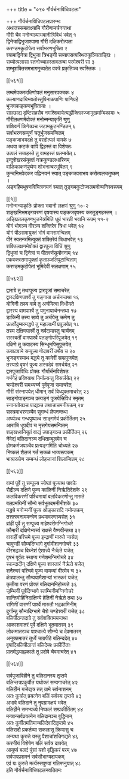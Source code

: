 +++
title = "०९० गौर्यर्चनाविधिपटलः"

+++
गौर्यर्चनाविधिपटलप्रारम्भः  
अथातस्सम्प्रवक्ष्यामि गौरीणामर्चनन्तथा  
गौरी चैव मनोन्मन्न्याभवानीत्रिविधं भवेत् १  
द्विनेत्राद्विभुजाश्यामा गौरी दक्षिकरोत्पला  
करण्डमकुटोपेता सर्वाभरणभूषिता २  
श्यामाद्विनेत्रा द्विभुजा त्रिभङ्गी सव्यापसव्यस्थितकुञ्चिताङ्घ्रिः ।  
सव्योत्पलासा स्तनोच्चाहस्तावलम्बा परमेश्वरी सा ३  
शम्भुशक्तिसमभागमुच्यतेत वक्त्रे प्रकृतिञ्च स्वस्तिकः ।  

[[५६१]]  

लम्बमेवकरदक्षिणोपलं मनुसारवक्त्रकः ४  
कल्याणदायिभवतोस्तुपिनाकपाणिः पाणिग्रहे  
भुजगकङ्कणभूषितायाः ।  
साञ्छाद्य दृष्टिसहसैव नमश्शिवायेत्यर्द्धोक्तिलज्जामुखमम्बिकायाः ५  
गौरीलक्षणमेवोक्तं मनोन्मन्याकृतिं श्रुणु  
शशिवर्णं त्रिणेत्रञ्च जटामकुटमण्डितम् ६  
सर्वाभरणसम्पूर्णं चतुर्भुजसमन्वितम्  
पङ्कजाभयदक्षे तु वरदोत्पलं वामके ७  
अथवा कटकं वापि द्विहस्तं वा विशेषतः  
उत्पलं सव्यहस्ते तु वामहस्तं प्रलम्बयेत् ८  
इन्दुशेखरसंयुक्तं नक्रकुण्डलधारिणम्  
वाळिकाकर्णपुष्पेण शोभनाम्बरभूषितम् ९  
कुन्दनिभवेदकर वह्निनयनं स्यात् पङ्कजवराभय करोत्पलचतुष्कम्  
।  
अङ्गहिमभूषणविचित्रनयनं स्यात् तुङ्गमकुटोज्वलमनोन्मनिस्वरूपम्  

[[१]]  
मनोन्मन्याकृतिः प्रोक्ता भवानी लक्षणं श्रुणु १०-२  
शङ्खनिभमङ्गवरुणं वृषयास्य पङ्कजवृषस्य करतुङ्गहस्तम् ।  
अङ्घ्रितलकृष्णभुजनेत्रमिति धूम्रं भारती भवानि रूपम् ११-२  
योगं भोगञ्च वीरञ्च शक्तिरेव त्रिधा भवेत् १२  
योगं पीठसमायुक्तं भोगं वामसमन्वितम्  
वीरं स्वतन्त्रमित्युक्तं शक्तिरेवं त्रिधाभवेत् १३  
शक्तिलक्षणमेवोक्तं द्वारपूजा विधिं श्रुणु  
द्विभुजां च द्विनेत्रां च पीतवर्णसुयौवनाम् १४  
एकवक्त्रसमायुक्तां कृताञ्जलिपुटान्विताम्  
करण्डमकुटोपेतां भूमिदेवीं सलक्षणाम् १५  

[[५६२]]  

द्वाराग्रे तु तथापूज्य द्वारपूजां समाचरेत्  
द्वारदक्षिणपार्श्वे तु गङ्गाया अर्चनन्तथा १६  
योगिनी तस्य वामे तु अर्चयित्वा विधीयते  
द्वारस्य वामपार्श्वे तु यमुनायार्चनन्तथा १७  
डाकिनी तस्य सव्ये तु अर्चयेत्तु क्रमेण तु  
ऊर्ध्वोदुम्बरमद्ध्ये तु महालक्ष्मीं प्रपूजयेत् १८  
तस्य दक्षिणपार्श्वे तु नर्मदायास्तु चार्चनम्  
सरस्वतीं वामपार्श्वे पतङ्गोपरिपूजयेत् १९  
दक्षिणे तु कवाटस्य सिन्धूमपिसुपूजयेत्  
कवाटवामे सम्पूज्य गोदावरीं तथैव च २०  
भुजङ्गस्याथ मद्ध्ये तु कावेरीं सम्प्रपूजयेत्  
तस्याग्रे वृषभं पूज्य अस्त्रदेवं समर्चयेत् २१  
द्वारपूजाविधिः प्रोक्तः गौर्यार्चनविशेषतः  
गर्भगेहं प्रविश्याथ निर्माल्यन्तु विसर्जयेत् २२  
चण्डेश्वरीं समभ्यर्च्य पूर्वपूजां समाचरेत्  
गौरीं संस्नापयेत् धीमान् सर्वं विध्युक्तमाचरेत् २३  
साङ्गोपाङ्गञ्च प्रत्यङ्गं पूजयेत्त्रिविधं स्मृतम्  
स्नानतोयञ्च पाद्यञ्च तथाचाचमनीयकम् २४  
सस्त्रमाभरणञ्चैव सुगन्धं लेपनन्तथा  
अर्घ्यञ्च गन्धपुष्पञ्च साङ्गमेवं प्रकीर्तितम् २५  
आरात्रिं धूपदीपं च नृत्तगेयसमन्वितम्  
शङ्खध्वनियुतं वाद्यं उपाङ्गञ्च प्रकीर्तितम् २६  
नैवेद्यं बलिदानञ्च दधिताम्बूलमेव च  
होमकर्मजपञ्चैव प्रत्यङ्गमिति चोच्यते २७  
निष्कलं शैलजं गर्तं सकळं भाव्यरूपकम्  
भाव्यरूपेण सम्बन्धं लोहजानां शिलान्वितम् २८  

[[५६३]]  

वामां पूर्वे तु सम्पूज्य ज्येष्ठां पूज्याथ पावके  
रौद्रीञ्च दक्षिणे पूज्य काळिनीं निर्ऋतिदेशके २९  
कलविकरणीं पश्चिमायां बलविकरणीन्तु मारुते  
बलप्रमथिनीं सौम्ये सर्वभूतदमनीमीशके ३०  
मद्ध्ये मनोन्मनीं पूज्य ओङ्कारादि नमोन्तकम्  
तत्तत्स्वनाममन्त्रेण प्रथमावरणन्न्यसेत् ३१  
ब्रांहीं पूर्वे तु सम्पूज्य माहेश्वरीमग्निगोचरे  
कौमारीं दक्षिणेभ्यर्च्य राक्षसे वैष्णवीन्तथा ३२  
वाराहीं पश्चिमे पूज्य इन्द्राणीं मारुते न्यसेत्  
चामुण्डीं सौम्यदिग्भागे दुर्गामीशानगोचरे ३३  
वीरभद्रञ्च विघ्नेशं ऐशान्न्ये नैर्ऋते यजेत्  
वृषभं पूर्वतः स्थाप्य गणेशमग्निगोचरे ३४  
स्कन्दादीन् दक्षिणे पूज्य शास्तारं नैर्ऋते यजेत्  
शनैश्चरं पश्चिमे पूज्य वायव्यां वीरमेव च ३५  
क्षेत्रपालन्तु सौम्ययामैशान्यां भास्करं यजेत्  
कृतीया वरणं प्रोक्तं बलिदानमिहोच्यते ३६  
जृम्भिनीं पूर्वदिग्भागे स्तम्भिनीमग्निगोचरे  
शान्तिमोहिनिदाक्षिण्ये हेतिनीं नैर्ऋते तथा ३७  
रागिणीं वारुणीं पार्श्वे मारुतौ भद्रकामिनीम्  
दुर्गान्तु सौम्यदिग्भागे चैशे चण्डेश्वरीं यजेत् ३८  
बलिपीठन्तदाग्रे तु सर्वशक्तिमयन्तथा  
आकाशमातरं पूर्वे दक्षिणे भूतमातरम् ३९  
लोकमातरञ्च पाश्चात्ये सौम्म्ये च देवमातरम्  
अनुक्तमातरं तूर्ध्वे चाग्रपीठे बलिन्ददेत् ४०  
वृषादिबलिपीठान्तं बलिदेव्यः प्रकीर्तिताः  
प्रातर्मद्ध्याह्नकाले तु प्रदोषे चैवमाचरेत् ४१  

[[५६४]]  

सर्वपूजाविहीने तु बलिदानस्य तृप्तये  
बलिन्तत्रप्रकुर्वीत यथोक्तं सम्यगाचरेत् ४२  
बलिहीनं यजेद्यत्र तत् ग्रामे सर्वनाशनम्  
अतः कुर्यात् प्रयत्नेन बलिं सर्वस्य तृप्तये ४३  
अभावे बलिदाने तु नृपग्रामक्षयं भवेत्  
बलिहीने समभ्यर्च्य निष्फलं सम्प्रकीर्तितम् ४४  
मन्त्रान्सर्वप्रयत्नेन बलिदानञ्च बुद्धिमान्  
अतः कुर्वीतमतिमान्बलिदेवादितृप्तये ४५  
बलिरादौ प्रकर्तव्या सकलासु क्रियासु च  
अन्यथा कुरुते यस्तु पैशाचांशन्निगद्यते ४६  
करणीयं विशेषेण बलिं सर्वत्र दापयेत्  
आयुष्यं बलदं पुंसां यशो वृद्धिकरं परम् ४७  
सर्वपापप्रशमनं सर्वसौभाग्यदायकम्  
एवं यः कुरुते मर्त्यस्सपुण्यां गतिमप्नुयात् ४८  
इति गौर्यर्चनाविधिपटलनवतितमः  
